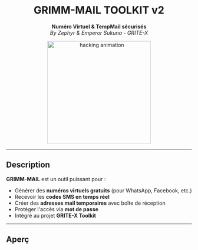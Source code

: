 <h1 align="center">
  GRIMM-MAIL TOOLKIT v2
</h1>

<p align="center">
  <b>Numéro Virtuel & TempMail sécurisés</b><br>
  <i>By Zephyr & Emperor Sukuna - GRITE-X</i>
</p>

<p align="center">
  <img src="https://media.giphy.com/media/J2eQnsoNtlBkk/giphy.gif" width="280" alt="hacking animation" />
</p>

---

## Description

**GRIMM-MAIL** est un outil puissant pour :

- Générer des **numéros virtuels gratuits** (pour WhatsApp, Facebook, etc.)
- Recevoir les **codes SMS en temps réel**
- Créer des **adresses mail temporaires** avec boîte de réception
- Protéger l'accès via **mot de passe**
- Intégré au projet **GRITE-X Toolkit**

---

## Aperç
